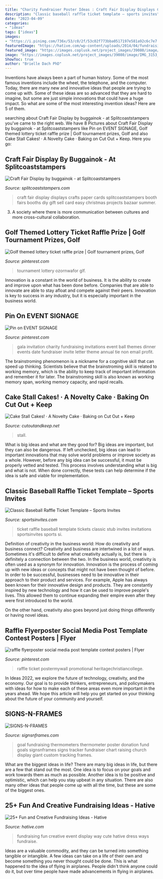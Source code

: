 ```yaml
---
title: "Charity Fundraiser Poster Ideas : Craft Fair Display Displays Crafts Paper Cards Splitcoaststampers Booth Fairs Booths Diy Gift Sell Card Easy Christmas Projects Bazaar Summer"
description: "Classic baseball raffle ticket template – sports invites"
date: "2023-04-09"
categories:
- "ideas"
tags: ["ideas"]
images:
- "https://i.pinimg.com/736x/53/c0/2f/53c02f773bba0517197e581a92c6c7e7.jpg"
featuredImage: "https://hative.com/wp-content/uploads/2014/04/fundraising-ideas/11-fashion-dress-fundraising.jpg"
featured_image: "https://images.coplusk.net/project_images/39080/image/IMG_3153_1260911661.jpg"
image: "https://images.coplusk.net/project_images/39080/image/IMG_3153_1260911661.jpg"
ShowToc: true
author: "Brielle Dach PhD"
---
```



Inventions have always been a part of human history. Some of the most famous inventions include the wheel, the telephone, and the computer. Today, there are many new and innovative ideas that people are trying to come up with. Some of these ideas are so advanced that they are hard to imagine, but some are just simple innovations that could have a huge impact. So what are some of the most interesting invention ideas? Here are 5 of them.

	

		
searching about Craft Fair Display by buggainok - at Splitcoaststampers you've came to the right web. We have 8 Pictures about Craft Fair Display by buggainok - at Splitcoaststampers like Pin on EVENT SIGNAGE, Golf themed lottery ticket raffle prize | Golf tournament prizes, Golf and also Cake Stall Cakes! · A Novelty Cake · Baking on Cut Out + Keep. Here you go:
		
    
## Craft Fair Display By Buggainok - At Splitcoaststampers

<img loading=lazy src="http://images.splitcoaststampers.com/data/gallery/18226/2009/10/01/Craft_Show_10-01-09_007_by_buggainok.jpg" onerror="this.onerror=null;this.src='https://tse2.mm.bing.net/th?id=OIP.AJztHprXmEROTk2vvKeAFQHaFj&amp;pid=15.1';" alt="Craft Fair Display by buggainok - at Splitcoaststampers">

_Source: splitcoaststampers.com_

>craft fair display displays crafts paper cards splitcoaststampers booth fairs booths diy gift sell card easy christmas projects bazaar summer. 

	

3. A society where there is more communication between cultures and more cross-cultural collaboration. 

    
## Golf Themed Lottery Ticket Raffle Prize | Golf Tournament Prizes, Golf

<img loading=lazy src="https://i.pinimg.com/736x/53/c0/2f/53c02f773bba0517197e581a92c6c7e7.jpg" onerror="this.onerror=null;this.src='https://tse2.mm.bing.net/th?id=OIP.zP1xyQ_wDP2DzoDtU6pgwAHaJ3&amp;pid=15.1';" alt="Golf themed lottery ticket raffle prize | Golf tournament prizes, Golf">

_Source: pinterest.com_

>tournament lottery ozornwafor glf. 

	

Innovation is a constant in the world of business. It is the ability to create and improve upon what has been done before. Companies that are able to innovate are able to stay afloat and compete against their peers. Innovation is key to success in any industry, but it is especially important in the business world.

    
## Pin On EVENT SIGNAGE

<img loading=lazy src="https://i.pinimg.com/736x/b2/9d/0f/b29d0f4e0315ed123ce17ac857763739.jpg" onerror="this.onerror=null;this.src='https://tse1.mm.bing.net/th?id=OIP.48NQ6IpzKmlf4vIbjvt_9AHaKd&amp;pid=15.1';" alt="Pin on EVENT SIGNAGE">

_Source: pinterest.com_

>gala invitation charity fundraising invitations event ball themes dinner events date fundraiser invite letter theme annual tie non email profit. 

	

The brainstroming phenomenon is a nickname for a cognitive skill that can speed up thinking. Scientists believe that the brainstroming skill is related to working memory, which is the ability to keep track of important information and remember it for later. The brainstroming skill is also known as working memory span, working memory capacity, and rapid recalls.

    
## Cake Stall Cakes! · A Novelty Cake · Baking On Cut Out + Keep

<img loading=lazy src="https://images.coplusk.net/project_images/39080/image/IMG_3153_1260911661.jpg" onerror="this.onerror=null;this.src='https://tse1.mm.bing.net/th?id=OIP.KrRB113DGNd1trXBYj0mvQHaFj&amp;pid=15.1';" alt="Cake Stall Cakes! · A Novelty Cake · Baking on Cut Out + Keep">

_Source: cutoutandkeep.net_

>stall. 

	

What is big ideas and what are they good for?
Big ideas are important, but they can also be dangerous. If left unchecked, big ideas can lead to important innovations that may solve world problems or improve society as a whole. However, before any big idea can be successful, it must be properly vetted and tested. This process involves understanding what is big and what is not. When done correctly, these tests can help determine if the idea is safe and viable for implementation.

    
## Classic Baseball Raffle Ticket Template – Sports Invites

<img loading=lazy src="https://sportsinvites.com/wp-content/uploads/2016/04/Raffle-Ticket-Design-5-Product-2.jpg" onerror="this.onerror=null;this.src='https://tse4.mm.bing.net/th?id=OIP.o59D0ilE1yHWgaqrIVdcVAHaEF&amp;pid=15.1';" alt="Classic Baseball Raffle Ticket Template – Sports Invites">

_Source: sportsinvites.com_

>ticket raffle baseball template tickets classic stub invites invitations sportsinvites sports si. 

	

Definition of creativity in the business world: How do creativity and business connect?
Creativity and business are intertwined in a lot of ways. Sometimes it's difficult to define what creativity actually is, but there is definitely a connection between the two. 
In the business world, creativity is often used as a synonym for innovation. Innovation is the process of coming up with new ideas or concepts that might not have been thought of before. In order to be successful, businesses need to be innovative in their approach to their product and services. For example, Apple has always been known for their innovative design and products. They are constantly inspired by new technology and how it can be used to improve people's lives. This allowed them to continue expanding their empire even after they were first introduced to the world. 

On the other hand, creativity also goes beyond just doing things differently or having novel ideas.

    
## Raffle Flyerposter Social Media Post Template Contest Posters | Flyer

<img loading=lazy src="https://i.pinimg.com/736x/2b/44/ee/2b44ee1a58093085a09800b82c9465e6.jpg" onerror="this.onerror=null;this.src='https://tse1.mm.bing.net/th?id=OIP.boFAGabmEmXxVBlN86-HuwHaLH&amp;pid=15.1';" alt="raffle flyerposter social media post template contest posters | Flyer">

_Source: pinterest.com_

>raffle ticket postermywall promotional heritagechristiancollege. 

	

In Ideas 2022, we explore the future of technology, creativity, and the economy. Our goal is to provide thinkers, entrepreneurs, and policymakers with ideas for how to make each of these areas even more important in the years ahead. We hope this article will help you get started on your thinking about the future of your community and yourself.

    
## SIGNS-N-FRAMES

<img loading=lazy src="http://www.signsnframes.com/images/u/bbe9f3df92ba454f926548f3c343594b-600.jpeg" onerror="this.onerror=null;this.src='https://tse3.mm.bing.net/th?id=OIP.XRmf0TMgvGdiMa1x_bvgagHaJ4&amp;pid=15.1';" alt="SIGNS-N-FRAMES">

_Source: signsnframes.com_

>goal fundraising thermometers thermometer poster donation fund goals signsnframes signs tracker fundraiser chart raising church display giant custom tracking frames. 

	

What are the biggest ideas in life?
There are many big ideas in life, but there are a few that stand out the most. One idea is to focus on your goals and work towards them as much as possible. Another idea is to be positive and optimistic, which can help you stay upbeat in any situation. There are also many other ideas that people come up with all the time, but these are some of the biggest ones.

    
## 25+ Fun And Creative Fundraising Ideas - Hative

<img loading=lazy src="https://hative.com/wp-content/uploads/2014/04/fundraising-ideas/11-fashion-dress-fundraising.jpg" onerror="this.onerror=null;this.src='https://tse4.mm.bing.net/th?id=OIP.w3bERnMOUNqN1mfKy2tbDQHaNJ&amp;pid=15.1';" alt="25+ Fun and Creative Fundraising Ideas - Hative">

_Source: hative.com_

>fundraising fun creative event display way cute hative dress ways fundraise. 

	

Ideas are a valuable commodity, and they can be turned into something tangible or intangible. A few ideas can take on a life of their own and become something you never thought could be done. This is what happened to the idea of flying in airplanes. People didn't think anyone could do it, but over time people have made advancements in flying in airplanes.

